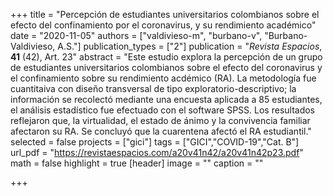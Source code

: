 +++
title = "Percepción de estudiantes universitarios colombianos sobre el efecto del confinamiento por el coronavirus, y su rendimiento académico"
date = "2020-11-05"
authors = ["valdivieso-m", "burbano-v", "Burbano-Valdivieso, A.S."]
publication_types = ["2"]
publication = "*Revista Espacios*, **41** (42), Art. 23"
abstract = "Este estudio explora la percepción de un grupo de estudiantes universitarios colombianos sobre el efecto del coronavirus y el confinamiento sobre su rendimiento acdémico (RA). La metodología fue cuantitaiva con diseño transversal de tipo exploratorio-descriptivo; la información se recolectó mediante una encuesta aplicada a 85 estudiantes, el análisis estadístico fue efectuado con el software SPSS. Los resultados reflejaron que, la virtualidad, el estado de ánimo y la convivencia familiar afectaron su RA. Se concluyó que la cuarentena afectó el RA estudiantil."
selected = false
projects = ["gici"]
tags = ["GICI","COVID-19","Cat. B"]
url_pdf = "https://revistaespacios.com/a20v41n42/a20v41n42p23.pdf"
math = false
highlight = true
[header]
image = ""
caption = ""

+++
